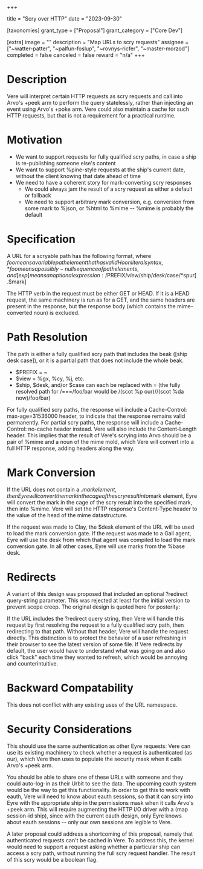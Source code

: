 +++

title = "Scry over HTTP"
date = "2023-09-30"

[taxonomies]
grant_type = ["Proposal"]
grant_category = ["Core Dev"]

[extra]
image = ""
description = "Map URLs to scry requests"
assignee = ["~watter-patter", "~palfun-foslup", "~rovnys-ricfer", "~master-morzod"]
completed = false
canceled = false
reward = "n/a"
+++

# Description
Vere will interpret certain HTTP requests as scry requests and call into Arvo's +peek arm to perform the query statelessly, rather than injecting an event using Arvo's +poke arm. Vere could also maintain a cache for such HTTP requests, but that is not a requirement for a practical runtime.

# Motivation
 - We want to support requests for fully qualified scry paths, in case a ship is re-publishing someone else's content
 - We want to support %pine-style requests at the ship's current date, without the client knowing that date ahead of time
 - We need to have a coherent story for mark-converting scry responses
   - We could always jam the result of a scry request as either a default or fallback
   - We need to support arbitrary mark conversion, e.g. conversion from some mark to %json, or %html   to %mime -- %mime is probably the default

# Specification
A URL for a scryable path has the following format, where $foo means a variable path element that has valid Hoon literal syntax, *foo means a possibly-null sequence of path elements, and [exp] means an optional expression: /$PREFIX/$view/$ship/$desk/$case/*spur[.$mark]

The HTTP verb in the request must be either GET or HEAD. If it is a HEAD request, the same machinery is run as for a GET, and the same headers are present in the response, but the response body (which contains the mime-converted noun) is excluded.

# Path Resolution
The path is either a fully qualified scry path that includes the beak ([ship desk case]), or it is a partial path that does not include the whole beak.

 - $PREFIX = _~_
 - $view = %gx, %cy, %j, etc.
 - $ship, $desk, and/or $case can each be replaced with = (the fully resolved path for /===/foo/bar would be /(scot %p our)//(scot %da now)/foo/bar)

For fully qualified scry paths, the response will include a Cache-Control: max-age=31536000 header, to indicate that the response remains valid permanently. For partial scry paths, the response will include a Cache-Control: no-cache header instead. Vere will also include the Content-Length header. This implies that the result of Vere's scrying into Arvo should be a pair of %mime and a noun of the mime mold, which Vere will convert into a full HTTP response, adding headers along the way.

# Mark Conversion
If the URL does not contain a .$mark element, then Eyre will convert the mark in the cage of the scry result into %mime. If the URL does contain a .$mark element, Eyre will convert the mark in the cage of the scry result into the specified mark, then into %mime. Vere will set the HTTP response's Content-Type header to the value of the head of the mime datastructure.

If the request was made to Clay, the $desk element of the URL will be used to load the mark conversion gate. If the request was made to a Gall agent, Eyre will use the desk from which that agent was compiled to load the mark conversion gate. In all other cases, Eyre will use marks from the %base desk.

# Redirects
A variant of this design was proposed that included an optional ?redirect query-string parameter. This was rejected at least for the initial version to prevent scope creep. The original design is quoted here for posterity:

  If the URL includes the ?redirect query string, then Vere will handle this request by first resolving the request to a fully qualified scry path, then redirecting to that path. Without that header, Vere will handle the request directly. This distinction is to protect the behavior of a user refreshing in their browser to see the latest version of some file. If Vere redirects by default, the user would have to understand what was going on and also click "back" each time they wanted to refresh, which would be annoying and counterintuitive.

# Backward Compatability
This does not conflict with any existing uses of the URL namespace.

# Security Considerations
This should use the same authentication as other Eyre requests: Vere can use its existing machinery to check whether a request is authenticated (as our), which Vere then uses to populate the security mask when it calls Arvo's +peek arm.

You should be able to share one of these URLs with someone and they could auto-log-in as their Urbit to see the data. The upcoming eauth system would be the way to get this functionality. In order to get this to work with eauth, Vere will need to know about eauth sessions, so that it can scry into Eyre with the appropriate ship in the permissions mask when it calls Arvo's +peek arm. This will require augmenting the HTTP I/O driver with a (map session-id ship), since with the current eauth design, only Eyre knows about eauth sessions -- only our own sessions are legible to Vere.

A later proposal could address a shortcoming of this proposal, namely that authenticated requests can't be cached in Vere. To address this, the kernel would need to support a request asking whether a particular ship can access a scry path, without running the full scry request handler. The result of this scry would be a boolean flag.
